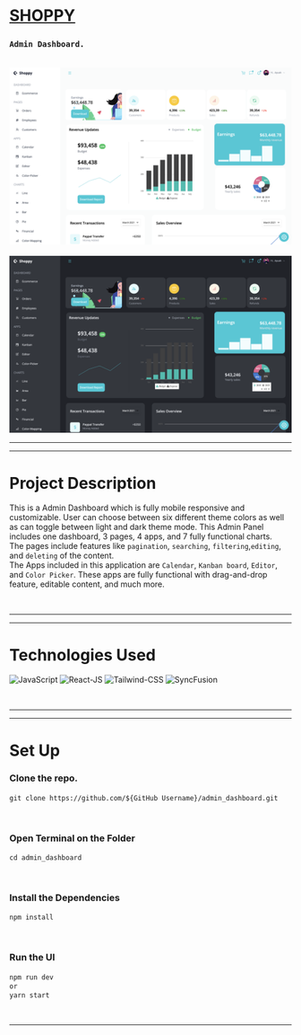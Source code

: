 # <a href="https://admin-dashboard-r.vercel.app/">SHOPPY</a>

### `Admin Dashboard.`
<br>
<img src ="readme_assets/admin.png"></img>
<br>
<br>
<img src ="readme_assets/admin_dark.png"></img>

<!-- <a href="https://www.youtube.com/watch?v=rJpA7ulK2rQ" target="_blank" >
 <img src = "https://img.shields.io/badge/YouTube-FF0000?style=for-the-badge&logo=youtube&logoColor=white"><img/>
</a> -->

<!-- <br> -->

<hr>
<hr>


# Project Description

This is a Admin Dashboard which is fully mobile responsive and customizable.
User can choose between six different theme colors as well as can toggle between light and dark theme mode.
This Admin Panel includes one dashboard, 3 pages, 4 apps, and 7 fully functional charts. <br>
The pages include features like `pagination`, `searching`, `filtering`,`editing`, and `deleting` of the content.<br>
The Apps included in this application are `Calendar`, `Kanban board`, `Editor`, and `Color Picker`. These apps are fully functional with drag-and-drop feature, editable content, and much more.

<br>

<hr>
<hr>

# Technologies Used

![JavaScript](https://img.shields.io/badge/JavaScript-323330?style=for-the-badge&logo=javascript&logoColor=F7DF1E)
![React-JS](https://img.shields.io/badge/ReactJs-20232A?style=for-the-badge&logo=react&logoColor=61DAFB)
![Tailwind-CSS](https://img.shields.io/badge/Tailwind-blue?style=for-the-badge&logo=tailwindcss&logoColor=61DAFB)
![SyncFusion](https://img.shields.io/badge/SyncFusion-ADE?style=for-the-badge&logo=firebas&logoColor=white)

<br>
<hr>
<hr>

<!-- <br> -->

# Set Up

### Clone the repo.

```
git clone https://github.com/${GitHub Username}/admin_dashboard.git
```

<br>

### Open Terminal on the Folder

```
cd admin_dashboard
```

<br>

### Install the Dependencies

```
npm install
```

<br>

### Run the UI

```
npm run dev
or
yarn start
```

<br>
<hr>
